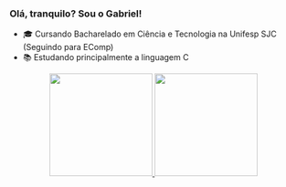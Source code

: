 ### Olá, tranquilo? Sou o Gabriel!

- 🎓 Cursando Bacharelado em Ciência e Tecnologia na Unifesp SJC (Seguindo para EComp)
- 📚 Estudando principalmente a linguagem C
<div align="center">
  <a href="https://github.com/gpinheirodecampos">
  <img height="180em" src="https://github-readme-stats.vercel.app/api?username=gpinheirodecampos&show_icons=true&theme=tokyonight&include_all_commits=true&count_private=true"/>
  <img height="180em" src="https://github-readme-stats.vercel.app/api/top-langs/?username=gpinheirodecampos&layout=compact&langs_count=7&theme=tokyonight"/>
</div>
  
  ##

